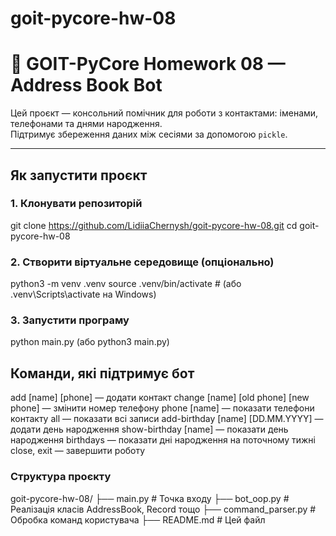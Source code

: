 # goit-pycore-hw-08

# 📒 GOIT-PyCore Homework 08 — Address Book Bot

Цей проєкт — консольний помічник для роботи з контактами: іменами, телефонами та днями народження.  
Підтримує збереження даних між сесіями за допомогою `pickle`.

---

## Як запустити проєкт

### 1. Клонувати репозиторій
git clone https://github.com/LidiiaChernysh/goit-pycore-hw-08.git
cd goit-pycore-hw-08

### 2. Створити віртуальне середовище (опціонально)
python3 -m venv .venv
source .venv/bin/activate  # (або .venv\Scripts\activate на Windows)

### 3. Запустити програму
python main.py (або python3 main.py)


## Команди, які підтримує бот
add [name] [phone] — додати контакт
change [name] [old phone] [new phone] — змінити номер телефону
phone [name] — показати телефони контакту
all — показати всі записи
add-birthday [name] [DD.MM.YYYY] — додати день народження
show-birthday [name] — показати день народження
birthdays — показати дні народження на поточному тижні
close, exit — завершити роботу


### Структура проєкту
goit-pycore-hw-08/
├── main.py                # Точка входу
├── bot_oop.py             # Реалізація класів AddressBook, Record тощо
├── command_parser.py      # Обробка команд користувача
├── README.md              # Цей файл